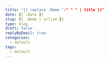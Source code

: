 ```yaml
---
title: "{{ replace .Name "-" " " | title }}"
date: {{ .Date }}
slug: {{ .Name | urlize }}
type: blog
draft: false
replyByEmail: true
categories:
  - default
tags:
  - default
---
```

